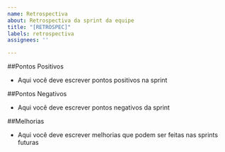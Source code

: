 ```yaml
---
name: Retrospectiva
about: Retrospectiva da sprint da equipe
title: "[RETROSPEC]"
labels: retrospectiva
assignees: ''

---
```


##Pontos Positivos
- Aqui você deve escrever pontos positivos na sprint

##Pontos Negativos
- Aqui você deve escrever pontos negativos da sprint

##Melhorias
- Aqui você deve escrever melhorias que podem ser feitas nas sprints futuras
